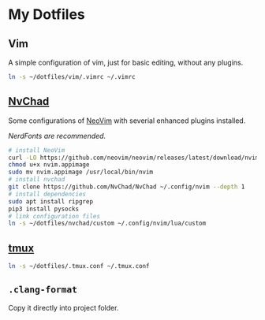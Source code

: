 # My Dotfiles

## Vim

A simple configuration of vim, just for basic editing, without any plugins.

``` Bash
ln -s ~/dotfiles/vim/.vimrc ~/.vimrc
```

## [NvChad](https://github.com/NvChad/NvChad)

Some configurations of [NeoVim](https://github.com/neovim/neovim) with severial enhanced plugins installed.

*NerdFonts are recommended.*

``` Bash
# install NeoVim
curl -LO https://github.com/neovim/neovim/releases/latest/download/nvim.appimage
chmod u+x nvim.appimage
sudo mv nvim.appimage /usr/local/bin/nvim
# install nvchad
git clone https://github.com/NvChad/NvChad ~/.config/nvim --depth 1
# install dependencies
sudo apt install ripgrep
pip3 install pysocks
# link configuration files
ln -s ~/dotfiles/nvchad/custom ~/.config/nvim/lua/custom
```

## [tmux](https://github.com/tmux/tmux)

``` Bash
ln -s ~/dotfiles/.tmux.conf ~/.tmux.conf
```

## `.clang-format`

Copy it directly into project folder.
